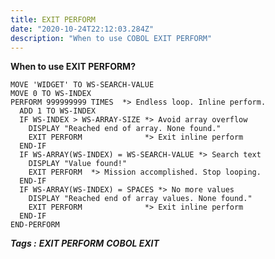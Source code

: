 ```yaml
---
title: EXIT PERFORM
date: "2020-10-24T22:12:03.284Z"
description: "When to use COBOL EXIT PERFORM"
---
```



**When to use EXIT PERFORM?**

    MOVE 'WIDGET' TO WS-SEARCH-VALUE  
    MOVE 0 TO WS-INDEX  
    PERFORM 999999999 TIMES  *> Endless loop. Inline perform.
      ADD 1 TO WS-INDEX  
      IF WS-INDEX > WS-ARRAY-SIZE *> Avoid array overflow  
        DISPLAY "Reached end of array. None found."  
        EXIT PERFORM              *> Exit inline perform  
      END-IF  
      IF WS-ARRAY(WS-INDEX) = WS-SEARCH-VALUE *> Search text  
        DISPLAY "Value found!"  
        EXIT PERFORM  *> Mission accomplished. Stop looping.
      END-IF  
      IF WS-ARRAY(WS-INDEX) = SPACES *> No more values  
        DISPLAY "Reached end of array values. None found."  
        EXIT PERFORM              *> Exit inline perform  
      END-IF  
    END-PERFORM  

***Tags :***   ***EXIT PERFORM***   ***COBOL EXIT***
